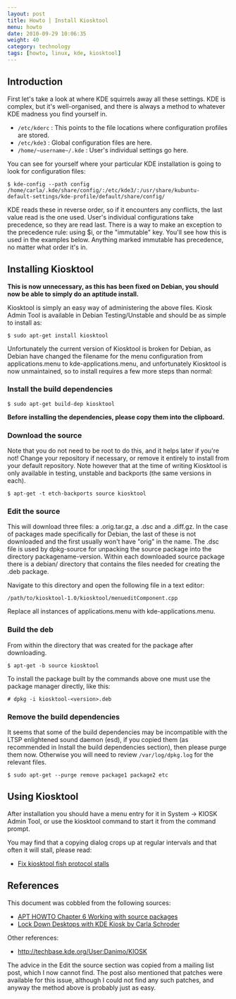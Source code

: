 ```yaml
---
layout: post
title: Howto | Install Kiosktool
menu: howto
date: 2010-09-29 10:06:35
weight: 40
category: technology
tags: [howto, linux, kde, kiosktool]
---
```


## Introduction

First let's take a look at where KDE squirrels away all these settings. KDE is complex, but it's well-organised, and there is always a method to whatever KDE madness you find yourself in.

   * `/etc/kderc` :  This points to the file locations where configuration profiles are stored. 
   * `/etc/kde3` : Global configuration files are here. 
   * `/home/~username~/.kde` : User's individual settings go here.

You can see for yourself where your particular KDE installation is going to look for configuration files: 

    $ kde-config --path config
    /home/carla/.kde/share/config/:/etc/kde3/:/usr/share/kubuntu-
    default-settings/kde-profile/default/share/config/
 
KDE reads these in reverse order, so if it encounters any conflicts, the last value read is the one used. User's individual configurations take precedence, so they are read last. 
There is a way to make an exception to the precedence rule: using $i, or the "immutable" key. You'll see how this is used in the examples below. Anything marked immutable has precedence, no matter what order it's in.

## Installing Kiosktool

**This is now unnecessary, as this has been fixed on Debian, you should now be able to simply do an aptitude install.**

Kiosktool is simply an easy way of administering the above files. Kiosk Admin Tool is available in Debian Testing/Unstable and should be as simple to install as:

    $ sudo apt-get install kiosktool

Unfortunately the current version of Kiosktool is broken for Debian, as Debian have changed the filename for the menu configuration from applications.menu to kde-applications.menu, and unfortunately Kiosktool is now unmaintained, so to install requires a few more steps than normal:

### Install the build dependencies

    $ sudo apt-get build-dep kiosktool

**Before installing the dependencies, please copy them into the clipboard.**

### Download the source

Note that you do not need to be root to do this, and it helps later if you're not! Change your repository if necessary, or remove it entirely to install from your default repository. Note however that at the time of writing Kiosktool is only available in testing, unstable and backports (the same versions in each).

    $ apt-get -t etch-backports source kiosktool

### Edit the source

This will download three files: a .orig.tar.gz, a .dsc and a .diff.gz. In the case of packages made specifically for Debian, the last of these is not downloaded and the first usually won't have "orig" in the name. The .dsc file is used by dpkg-source for unpacking the source package into the directory packagename-version. Within each downloaded source package there is a debian/ directory that contains the files needed for creating the .deb package.

Navigate to this directory and open the following file in a text editor:

    /path/to/kiosktool-1.0/kiosktool/menueditComponent.cpp

Replace all instances of applications.menu with kde-applications.menu.

### Build the deb

From within the directory that was created for the package after downloading.

    $ apt-get -b source kiosktool

To install the package built by the commands above one must use the package manager directly, like this:

    # dpkg -i kiosktool-<version>.deb

### Remove the build dependencies

It seems that some of the build dependencies may be incompatible with the LTSP enlightened sound daemon (esd), if you copied them (as recommended in Install the build dependencies section), then please purge them now. Otherwise you will need to review `/var/log/dpkg.log` for the relevant files.

    $ sudo apt-get --purge remove package1 package2 etc

## Using Kiosktool

After installation you should have a menu entry for it in System -> KIOSK Admin Tool, or use the kiosktool command to start it from the command prompt.

You may find that a copying dialog crops up at regular intervals and that often it will stall, please read:

   * [Fix kiosktool fish protocol stalls](/howto/fix-kiosktool-fish-protocol-stalls/)

## References

This document was cobbled from the following sources:

   * [APT HOWTO Chapter 6 Working with source packages](http://www.debian.org/doc/manuals/apt-howto/ch-sourcehandling.en.html)
   * [Lock Down Desktops with KDE Kiosk by Carla Schroder](http://www.enterprisenetworkingplanet.com/netos/article.php/3573736)

Other references:

   * http://techbase.kde.org/User:Danimo/KIOSK

The advice in the Edit the source section was copied from a mailing list post, which I now cannot find. The post also mentioned that patches were available for this issue, although I could not find any such patches, and anyway the method above is probably just as easy.
